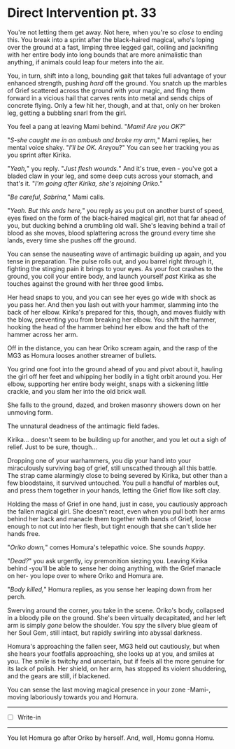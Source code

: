 # Direct Intervention pt. 33

You're not letting them get away. Not here, when you're so *close* to ending this. You break into a sprint after the black-haired magical, who's loping over the ground at a fast, limping three legged gait, coiling and jacknifing with her entire body into long bounds that are more animalistic than anything, if animals could leap four meters into the air.

You, in turn, shift into a long, bounding gait that takes full advantage of your enhanced strength, pushing *hard* off the ground. You snatch up the marbles of Grief scattered across the ground with your magic, and fling them forward in a vicious hail that carves rents into metal and sends chips of concrete flying. Only a few hit her, though, and at that, only on her broken leg, getting a bubbling snarl from the girl.

You feel a pang at leaving Mami behind. "*Mami! Are you OK?*"

"*S-she caught me in an ambush and broke my arm,*" Mami replies, her mental voice shaky. "*I'll be OK. Are*you?" You can see her tracking you as you sprint after Kirika.

"*Yeah,*" you reply. "*Just flesh wounds.*" And it's true, even - you've got a bladed claw in your leg, and some deep cuts across your stomach, and that's it. "*I'm going after Kirika, she's rejoining Oriko.*"

"*Be careful, Sabrina,*" Mami calls.

"*Yeah. But this ends here,*" you reply as you put on another burst of speed, eyes fixed on the form of the black-haired magical girl, not that far ahead of you, but ducking behind a crumbling old wall. She's leaving behind a trail of blood as she moves, blood splattering across the ground every time she lands, every time she pushes off the ground.

You can sense the nauseating wave of antimagic building up again, and you tense in preparation. The pulse rolls out, and you barrel right *through* it, fighting the stinging pain it brings to your eyes. As your foot crashes to the ground, you coil your entire body, and launch yourself *past* Kirika as she touches against the ground with her three good limbs.

Her head snaps to you, and you can see her eyes go wide with shock as you pass her. And then you lash out with your hammer, slamming into the back of her elbow. Kirika's prepared for this, though, and moves fluidly with the blow, preventing you from breaking her elbow. You shift the hammer, hooking the head of the hammer behind her elbow and the haft of the hammer across her arm.

Off in the distance, you can hear Oriko scream again, and the rasp of the MG3 as Homura looses another streamer of bullets.

You grind one foot into the ground ahead of you and pivot about it, hauling the girl off her feet and whipping her bodily in a tight orbit around you. Her elbow, supporting her entire body weight, snaps with a sickening little crackle, and you slam her into the old brick wall.

She falls to the ground, dazed, and broken masonry showers down on her unmoving form.

The unnatural deadness of the antimagic field fades.

Kirika... doesn't seem to be building up for another, and you let out a sigh of relief. Just to be sure, though...

Dropping one of your warhammers, you dip your hand into your miraculously surviving bag of grief, still unscathed through all this battle. The strap came alarmingly close to being severed by Kirika, but other than a few bloodstains, it survived untouched. You pull a handful of marbles out, and press them together in your hands, letting the Grief flow like soft clay.

Holding the mass of Grief in one hand, just in case, you cautiously approach the fallen magical girl. She doesn't react, even when you pull both her arms behind her back and manacle them together with bands of Grief, loose enough to not cut into her flesh, but tight enough that she can't slide her hands free.

"*Oriko down,*" comes Homura's telepathic voice. She sounds *happy*.

"*Dead?*" you ask urgently, icy premonition siezing you. Leaving Kirika behind -you'll be able to sense her doing anything, with the Grief manacle on her- you lope over to where Oriko and Homura are.

"*Body killed,*" Homura replies, as you sense her leaping down from her perch.

Swerving around the corner, you take in the scene. Oriko's body, collapsed in a bloody pile on the ground. She's been virtually decapitated, and her left arm is simply *gone* below the shoulder. You spy the silvery blue gleam of her Soul Gem, still intact, but rapidly swirling into abyssal darkness.

Homura's approaching the fallen seer, MG3 held out cautiously, but when she hears your footfalls approaching, she looks up at you, and smiles at you. The smile is twitchy and uncertain, but if feels all the more genuine for its lack of polish. Her shield, on her arm, has stopped its violent shuddering, and the gears are still, if blackened.

You can sense the last moving magical presence in your zone -Mami-, moving laboriously towards you and Homura.

---

- [ ] Write-in

---

You let Homura go after Oriko by herself. And, well, Homu gonna Homu.
